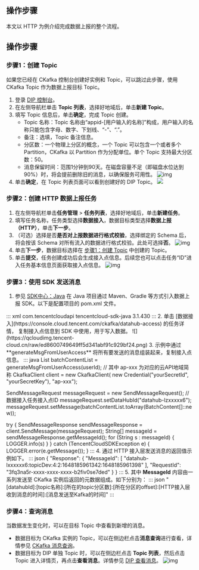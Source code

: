 ## 操作步骤

本文以 HTTP 为例介绍完成数据上报的整个流程。

## 操作步骤

[](id:step1)
### 步骤1：创建 Topic

如果您已经在 CKafka 控制台创建好实例和 Topic，可以跳过此步骤，使用 CKafka Topic 作为数据上报目标 Topic。

1. 登录 [DIP 控制台](https://console.cloud.tencent.com/ckafka/datahub-overview)。
2. 在左侧导航栏单击 **Topic 列表**，选择好地域后，单击**新建 Topic**。
3. 填写 Topic 信息后，单击**确定**，完成 Topic 创建。
   - Topic 名称：Topic 名称由“appid-[用户输入的名称]”构成，用户输入的名称只能包含字母、数字、下划线、“-”、“.”。
   - 备注：选填，Topic 备注信息。
   - 分区数：一个物理上分区的概念，一个 Topic 可以包含一个或者多个 Partition，CKafka 以 Partition 作为分配单位。单个 Topic 支持最大分区数：50。
   - 消息保留时间：范围1分钟到90天。在磁盘容量不足（即磁盘水位达到90%）时，将会提前删除旧的消息，以确保服务可用性。
     ![img](https://qcloudimg.tencent-cloud.cn/raw/a169918e0a4deef31193c7c08be02d59.png)
4. 单击**确定**，在 Topic 列表页面可以看到创建好的 DIP Topic。
   ![](https://qcloudimg.tencent-cloud.cn/raw/38287b324e31dd19bc43659775acd289.png)



### 步骤2：创建 HTTP 数据上报任务

1. 在左侧导航栏单击**任务管理** > **任务列表**，选择好地域后，单击**新建任务**。
2. 填写任务名称，任务类型选择**数据接入**，数据目标类型选择**数据上报（HTTP）**，单击**下一步**。
3. （可选）选择是否**是否对上报数据进行格式校验**，选择绑定的 Schema 后，将会按该 Schema 对所有流入的数据进行格式校验。此处可选择**否**。
   ![img](https://qcloudimg.tencent-cloud.cn/raw/0f912ad283e90bd19bb39d45eb188c1b.png)
4. 单击**下一步**，数据目标选择在 [步骤1：创建 Topic](#step1) 中创建的 Topic。
5. 单击**提交**，任务创建成功后会生成接入点信息。后续您也可以点击任务“ID”进入任务基本信息页面获取接入点信息。
   ![img](https://qcloudimg.tencent-cloud.cn/raw/c99a1f809ecb66155807ab396c3ecffd.png)





### 步骤3：使用 SDK 发送消息

1. 参见 [SDK中心：Java](https://cloud.tencent.com/document/sdk/Java) 在 Java 项目通过 Maven、Gradle 等方式引入数据上报 SDK。以下是配置项目的 pom.xml 文件。
<dx-codeblock>
:::  xml
<dependency>
    <groupId>com.tencentcloudapi</groupId>
    <artifactId>tencentcloud-sdk-java</artifactId>
    <version>3.1.430</version>
</dependency>
:::
</dx-codeblock>
2. 单击 [数据接入](https://console.cloud.tencent.com/ckafka/datahub-access) 的任务详情， 复制接入点信息到 SDK 中使用，用于写入数据。
![](https://qcloudimg.tencent-cloud.cn/raw/ed8600749649ff5d341abf91c929bf24.png)
3. 示例中通过 **generateMsgFromUserAccess** 将所有要发送的消息组装起来，复制接入点信息。
   <dx-codeblock>
   :::  java
   List<BatchContent> batchContentList = generateMsgFromUserAccess(userId);
   // 其中 ap-xxx 为对应的云API地域简称
   CkafkaClient client = new CkafkaClient(
   new Credential("yourSecretId", "yourSecretKey"), "ap-xxx");
   

SendMessageRequest messageRequest = new SendMessageRequest();
// 数据接入任务接入点ID
messageRequest.setDataHubId("datahub-lzxxxxx6");
messageRequest.setMessage(batchContentList.toArray(BatchContent[]::new));

try {
  SendMessageResponse sendMessageResponse = client.SendMessage(messageRequest);
  String[] messageId = sendMessageResponse.getMessageId();
  for (String s : messageId) {
	 LOGGER.info(s)
  }
} catch (TencentCloudSDKException e) {
  LOGGER.error(e.getMessage());
}
:::
</dx-codeblock>
4. 通过 HTTP 接入层发送消息的返回值示例如下。
<dx-codeblock>
:::  json
{
    "Response": {
        "MessageId": [
            "datahub-lxxxxxx6:topicDev:4:2:1648185961342:1648185961398"
        ],
        "RequestId": "3fq3na5r-xxxx-xxxx-xxxx-b2fiv0se7ded"
    }
}
:::
</dx-codeblock>
5. 其中 **MessageId** 内容由一系列发送至 CKafka 实例后返回的元数据组成。如下分别为：
<dx-codeblock>
:::  json
"[datahubId]:[topic名称]:[所在的topic分区数]:[所在分区的offset]:[HTTP接入层收到消息的时间]:[消息发送至Kafka的时间]"
:::
</dx-codeblock>

### 步骤4：查询消息

当数据发生变化时，可以在目标 Topic 中查看到新增的消息。

- 数据目标为 CKafka 实例的 Topic，可以在侧边栏点击**消息查询**进行查看，详情参见 [ CKafka 消息查询](https://cloud.tencent.com/document/product/1591/77047)。
- 数据目标为 DIP 单独 Topic 时，可以在侧边栏点击 **Topic 列表**，然后点击 Topic 进入详情页，再点击**查看消息**。详情参见 [DIP 查看消息](https://cloud.tencent.com/document/product/1591/77047)。
  ![img](https://qcloudimg.tencent-cloud.cn/raw/23cef0ddd64c84ecd4e03edbb218424d.png)



